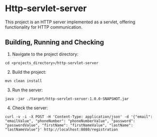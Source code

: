 # Http-servlet-server
This project is an HTTP server implemented as a servlet, offering functionality for HTTP communication.

## Building, Running and Checking

1. Navigate to the project directory:
```
cd <projects_directory>/http-servlet-server
```

2. Build the project:
```
mvn clean install
```

3. Run the server:
```
java -jar ./target/http-servlet-server-1.0.0-SNAPSHOT.jar
```

4. Check the server:
```
curl -v -i -X POST -H 'Content-Type: application/json' -d '{"email": "emailValue", "phoneNumber": "phoneNumberValue", "password": "passwordValue", "firstName": "firstNameValue", "lastName": "lastNameValue"}' http://localhost:8080/registration
```